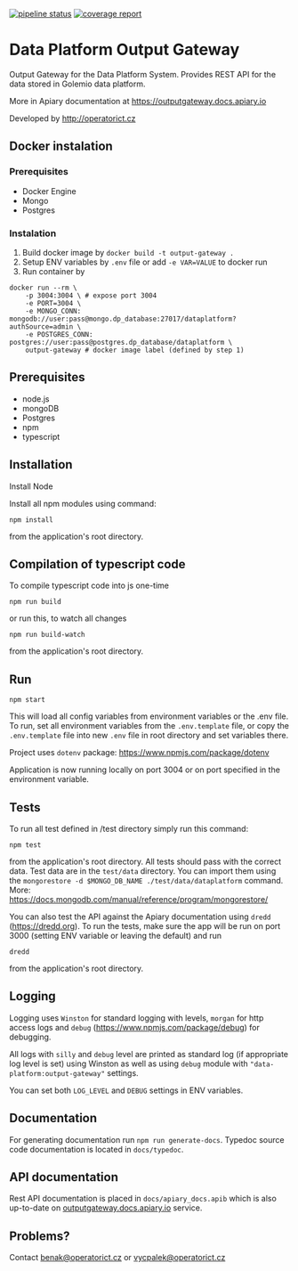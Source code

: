 [![pipeline status](http://gitlab.oict.cz/data-platform/output-gateway/badges/master/pipeline.svg)](http://gitlab.oict.cz/data-platform/output-gateway/commits/master)
[![coverage report](http://gitlab.oict.cz/data-platform/output-gateway/badges/master/coverage.svg)](http://gitlab.oict.cz/data-platform/output-gateway/commits/master)


# Data Platform Output Gateway

Output Gateway for the Data Platform System. Provides REST API for the data stored in Golemio data platform. 

More in Apiary documentation at https://outputgateway.docs.apiary.io

Developed by http://operatorict.cz


## Docker instalation
### Prerequisites
- Docker Engine
- Mongo
- Postgres

### Instalation
1. Build docker image by `docker build -t output-gateway .`
2. Setup ENV variables by `.env` file or add `-e VAR=VALUE` to docker run
3. Run container by

```
docker run --rm \
    -p 3004:3004 \ # expose port 3004
    -e PORT=3004 \
    -e MONGO_CONN: mongodb://user:pass@mongo.dp_database:27017/dataplatform?authSource=admin \
    -e POSTGRES_CONN: postgres://user:pass@postgres.dp_database/dataplatform \
    output-gateway # docker image label (defined by step 1)
```


## Prerequisites

- node.js
- mongoDB
- Postgres
- npm
- typescript

## Installation


Install Node

Install all npm modules using command:
```
npm install
```

from the application's root directory.

## Compilation of typescript code

To compile typescript code into js one-time

```
npm run build
```
or run this, to watch all changes
```
npm run build-watch
```
from the application's root directory.

## Run

```
npm start
```
This will load all config variables from environment variables or the .env file. To run, set all environment variables from the `.env.template` file, or copy the `.env.template` file into new `.env` file in root directory and set variables there.

Project uses `dotenv` package: https://www.npmjs.com/package/dotenv

Application is now running locally on port 3004 or on port specified in the environment variable.

## Tests

To run all test defined in /test directory simply run this command:
```
npm test
```
from the application's root directory. All tests should pass with the correct data. Test data are in the `test/data` directory. You can import them using the `mongorestore -d $MONGO_DB_NAME ./test/data/dataplatform` command. More: https://docs.mongodb.com/manual/reference/program/mongorestore/

You can also test the API against the Apiary documentation using `dredd` (https://dredd.org). To run the tests, make sure the app will be run on port 3000 (setting ENV variable or leaving the default) and run
```
dredd
```
from the application's root directory.

## Logging

Logging uses `Winston` for standard logging with levels, `morgan` for http access logs and `debug` (https://www.npmjs.com/package/debug) for debugging.

All logs with `silly` and `debug` level are printed as standard log (if appropriate log level is set) using Winston as well as using `debug` module with `"data-platform:output-gateway"` settings.

You can set both `LOG_LEVEL` and `DEBUG` settings in ENV variables.

## Documentation

For generating documentation run `npm run generate-docs`. Typedoc source code documentation is located in `docs/typedoc`.

## API documentation

Rest API documentation is placed in `docs/apiary_docs.apib` which is also up-to-date on [outputgateway.docs.apiary.io](https://outputgateway.docs.apiary.io/#) service.

## Problems?

Contact benak@operatorict.cz or vycpalek@operatorict.cz
